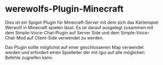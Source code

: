 # werewolfs-Plugin-Minecraft

Dies ist ein Spigot-Plugin für Minecraft-Server mit dem sich das Kartenspiel Werwolf in Minecraft spielen lässt.
Es ist darauf ausgelegt zusammen mit dem Simple-Voice-Chat-Plugin auf Server Side und dem Simple-Voice-Chat-Mod auf Client-Side verwendet zu werden.

Das Plugin sollte möglichst auf einer geschlossenen Map verwendet werden und erfordert einen Spielleiter der mit /gui auf alle möglichen Befehle zugreifen kann.
